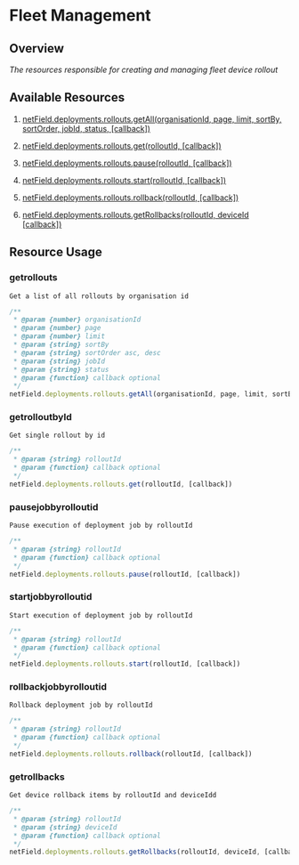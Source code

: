 # Fleet Management

## Overview

*The resources responsible for creating and managing fleet device rollout*

## Available Resources

1. [netField.deployments.rollouts.getAll(organisationId, page, limit, sortBy, sortOrder, jobId, status, [callback])](#getrollouts)

2. [netField.deployments.rollouts.get(rolloutId, [callback])](#getrolloutbyId)

3. [netField.deployments.rollouts.pause(rolloutId, [callback])](#pausejobbyrolloutid)

4. [netField.deployments.rollouts.start(rolloutId, [callback])](#startjobbyrolloutid)

5. [netField.deployments.rollouts.rollback(rolloutId, [callback])](#rollbackjobbyrolloutid)

6. [netField.deployments.rollouts.getRollbacks(rolloutId, deviceId [callback])](#getrollbacks)

## Resource Usage

### getrollouts

    Get a list of all rollouts by organisation id

``` javascript
/**
 * @param {number} organisationId
 * @param {number} page
 * @param {number} limit
 * @param {string} sortBy
 * @param {string} sortOrder asc, desc
 * @param {string} jobId
 * @param {string} status
 * @param {function} callback optional
 */
netField.deployments.rollouts.getAll(organisationId, page, limit, sortBy, sortOrder, jobId, status, [callback])
```
### getrolloutbyId

    Get single rollout by id

``` javascript
/**
 * @param {string} rolloutId
 * @param {function} callback optional
 */
netField.deployments.rollouts.get(rolloutId, [callback])
```

### pausejobbyrolloutid

    Pause execution of deployment job by rolloutId

``` javascript
/**
 * @param {string} rolloutId
 * @param {function} callback optional
 */
netField.deployments.rollouts.pause(rolloutId, [callback])
```

### startjobbyrolloutid

    Start execution of deployment job by rolloutId

``` javascript
/**
 * @param {string} rolloutId
 * @param {function} callback optional
 */
netField.deployments.rollouts.start(rolloutId, [callback])
```

### rollbackjobbyrolloutid

    Rollback deployment job by rolloutId

``` javascript
/**
 * @param {string} rolloutId
 * @param {function} callback optional
 */
netField.deployments.rollouts.rollback(rolloutId, [callback])
```

### getrollbacks

    Get device rollback items by rolloutId and deviceIdd

``` javascript
/**
 * @param {string} rolloutId
 * @param {string} deviceId
 * @param {function} callback optional
 */
netField.deployments.rollouts.getRollbacks(rolloutId, deviceId, [callback])
```
